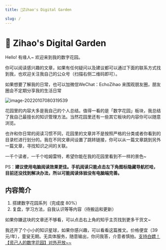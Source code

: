 ```yaml
---
title: 🌈Zihao's Digital Garden

slug: /
---
```

# 🌈 Zihao's Digital Garden

Hello! 有缘人~ 欢迎来到我的数字花园。

你可以阅读感兴趣的文章，如果有任何疑问以及建议都可以通过下面的联系方式找到我，也欢迎关注我自己的公众号（扫描右侧二维码即可）。

如果想要了解我的日常，也可以加微信WeChat：EchoZihao 来围观朋友圈，朋友圈会不定期分享我的生活日常

![image-20220107080319539](https://image-upload-1307521651.cos.ap-nanjing.myqcloud.com/picture_upload/image-20220107080319539.png)

花园里的内容大多是我自己的个人总结。值得一看的是「数字花园」板块，我总结了我自己最擅长的知识管理方法。当然花园里还有一些其它板块的内容你可以随意浏览。 

也许和你日常的阅读习惯不同，花园里的文章并不是按照严格的分类或者你看到的目录栏进行划分的。我在不同文章间设置了跳转链接，你可以从一篇文章跳到另外一篇文章，寻找知识之间的关联。

一千个读者，一千个哈姆雷特，希望你能在我的花园里看到不一样的景色~

PS：**建议使用电脑阅读效果更佳。手机阅读只能点击左下角图标隐藏导航栏哈，目前还没找到解决办法，所以可能阅读体验没有电脑端完善。**
## 内容简介

1. 搭建数字花园系列（完成度 80%）
2. 复盘，学习方法，自我认识等等内容（待搬运和更新）

如果你嫌这块的文章还不够看，可以点击右上角的知乎主页找到更多干货文~ 
 
我还开了个小小的知识星球，如果你感兴趣，可以看看这篇推文。价格便宜（39元/年），童叟无期。无具体服务，随意输出，你问我答，介意者慎拍。[支持白嫖！【资己人的数字花园】对外开放~~](https://mp.weixin.qq.com/s?__biz=MzU5MTk4MjA4MA==&mid=2247486329&idx=1&sn=795519c46de4b1a35d5a5ddc287929b4&chksm=fe27f016c95079004b19d5017051ed613e7a81331f4056a12e564e6a0db54593b3240d16ad4a&token=1180871108&lang=zh_CN#rd)

